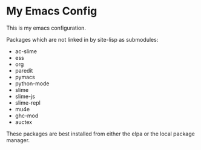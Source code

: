 # My Emacs Config

This is my emacs configuration.

Packages which are not linked in by site-lisp as submodules:

- ac-slime
- ess
- org
- paredit
- pymacs
- python-mode
- slime
- slime-js
- slime-repl
- mu4e
- ghc-mod
- auctex

These packages are best installed from either the elpa or the local
package manager.